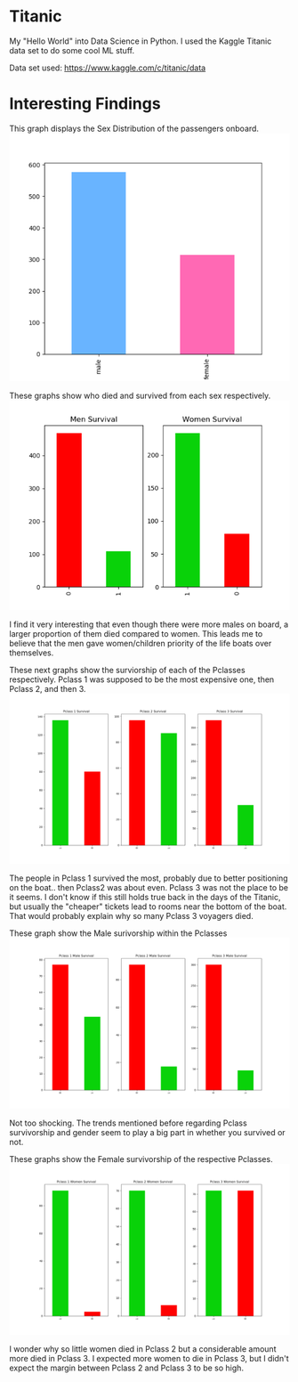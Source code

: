# Titanic
My "Hello World" into Data Science in Python. I used the Kaggle Titanic data set to do some cool ML stuff.

Data set used: https://www.kaggle.com/c/titanic/data

# Interesting Findings

This graph displays the Sex Distribution of the passengers onboard. 
![alt-text](https://github.com/jbofill10/Titanic/blob/master/Graphs/SexDistribution.png)

These graphs show who died and survived from each sex respectively.
![alt-text](https://github.com/jbofill10/Titanic/blob/master/Graphs/SexSurvivorshipDistri.png)

I find it very interesting that even though there were more males on board, a larger proportion of them died compared to women.
This leads me to believe that the men gave women/children priority of the life boats over themselves.

These next graphs show the surviorship of each of the Pclasses respectively. Pclass 1 was supposed to be the most expensive one, then Pclass 2, and then 3.
![alt-text](https://github.com/jbofill10/Titanic/blob/master/Graphs/PclassSurvivorShipNoGender.png)

The people in Pclass 1 survived the most, probably due to better positioning on the boat.. then Pclass2 was about even. Pclass 3 was not the place to be it seems. I don't know if this still holds true back in the days of the Titanic, but usually the "cheaper" tickets lead to rooms near the bottom of the boat. That would probably explain why so many Pclass 3 voyagers died.

These graph show the Male surivorship within the Pclasses
![alt-text](https://github.com/jbofill10/Titanic/blob/master/Graphs/MenSurvivorShipByClass.png)

Not too shocking. The trends mentioned before regarding Pclass survivorship and gender seem to play a big part in whether you survived or not. 

These graphs show the Female survivorship of the respective Pclasses.
![alt-text](https://github.com/jbofill10/Titanic/blob/master/Graphs/WomenSurvivorShipByClass.png)

I wonder why so little women died in Pclass 2 but a considerable amount more died in Pclass 3. I expected more women to die in Pclass 3, but I didn't expect the margin between Pclass 2 and Pclass 3 to be so high.

